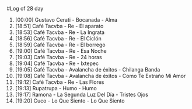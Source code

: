 #Log of 28 day

1. [00:00] Gustavo Cerati - Bocanada - Alma
1. [18:51] Café Tacvba - Re - El aparato
1. [18:53] Café Tacvba - Re - La Ingrata
1. [18:56] Café Tacvba - Re - El Ciclón
1. [18:59] Café Tacvba - Re - El borrego
1. [19:00] Café Tacvba - Re - Esa Noche
1. [19:03] Café Tacvba - Re - 24 horas
1. [19:04] Café Tacvba - Re - Ixtepec
1. [19:05] Café Tacvba - Avalancha de éxitos - Chilanga Banda
1. [19:08] Café Tacvba - Avalancha de éxitos - Como Te Extraño Mi Amor
1. [19:12] Café Tacvba - Re - Las Flores
1. [19:13] Rupatrupa - Humo - Humo
1. [19:17] Ramona - La Segunda Luz Del Día - Tristes Ojos
1. [19:20] Cuco - Lo Que Siento - Lo Que Siento

